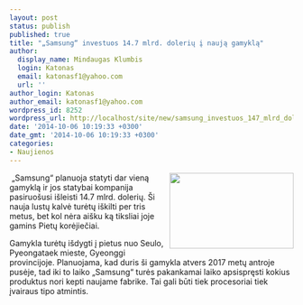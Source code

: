 ```yaml
---
layout: post
status: publish
published: true
title: "„Samsung“ investuos 14.7 mlrd. dolerių į naują gamyklą"
author:
  display_name: Mindaugas Klumbis
  login: Katonas
  email: katonasf1@yahoo.com
  url: ''
author_login: Katonas
author_email: katonasf1@yahoo.com
wordpress_id: 8252
wordpress_url: http://localhost/site/new/samsung_investuos_147_mlrd_doleriu_i_nauja_gamykla/
date: '2014-10-06 10:19:33 +0300'
date_gmt: '2014-10-06 10:19:33 +0300'
categories:
- Naujienos
---
```

<p>
	<img alt="" src="http://technews.lt/userfiles/Samsung-Logo_glass.jpg" style="width: 220px; height: 134px; float: right;" />&nbsp;&bdquo;Samsung&ldquo; planuoja statyti dar vieną gamyklą ir jos statybai kompanija pasiruo&scaron;usi i&scaron;leisti 14.7 mlrd. dolerių. &Scaron;i nauja lustų kalvė turėtų i&scaron;kilti per tris metus, bet kol nėra ai&scaron;ku ką tiksliai joje gamins Pietų korėjiečiai.</p>
<div>
	Gamykla turėtų i&scaron;dygti į pietus nuo Seulo, Pyeongataek mieste, Gyeonggi provincijoje. Planuojama, kad duris &scaron;i gamykla atvers 2017 metų antroje pusėje, tad iki to laiko &bdquo;Samsung&ldquo; turės pakankamai laiko apsispręsti kokius produktus nori kepti naujame fabrike. Tai gali būti tiek procesoriai tiek įvairaus tipo atmintis.</div>
